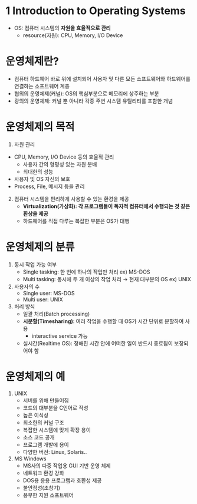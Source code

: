 # 1 Introduction to Operating Systems
- OS: 컴퓨터 시스템의 **자원을 효율적으로 관리**
  - resource(자원): CPU, Memory, I/O Device

# 운영체제란?
- 컴퓨터 하드웨어 바로 위에 설치되어 사용자 및 다른 모든 소프트웨어와 하드웨어를 연결하는 소프트웨어 계층
- 협의의 운영체제(커널): OS의 핵심부분으로 메모리에 상주하는 부분
- 광의의 운영체제: 커널 뿐 아니라 각종 주변 시스템 유틸리티를 포함한 개념

# 운영체제의 목적
1. 자원 관리
  - CPU, Memory, I/O Device 등의 효율적 관리
    - 사용자 간의 형평성 있는 자원 분배
    - 최대한의 성능
   - 사용자 및 OS 자신의 보호
   - Process, File, 메시지 등을 관리
2. 컴퓨터 시스템을 편리하게 사용할 수 있는 환경을 제공
   - **Virtualization(가상화): 각 프로그램들이 독자적 컴퓨터에서 수행되는 것 같은 환상을 제공**
   - 하드웨어를 직접 다루는 복잡한 부분은 OS가 대행

# 운영체제의 분류
1. 동시 작업 가능 여부
   - Single tasking: 한 번에 하나의 작업만 처리 ex) MS-DOS
   - Multi tasking: 동시에 두 개 이상의 작업 처리 &rarr; 현재 대부분의 OS ex) UNIX
2. 사용자의 수
   - Single user: MS-DOS
   - Multi user: UNIX
3. 처리 방식
   - 일괄 처리(Batch processing)
   - **시분할(Timesharing)**: 여러 작업을 수행할 때 OS가 시간 단위로 분할하여 사용
     - interactive service 가능
   - 실시간(Realtime OS): 정해진 시간 안에 어떠한 일이 반드시 종료됨이 보장되어야 함

# 운영체제의 예
1. UNIX
   - 서버를 위해 만들어짐
   - 코드의 대부분을 C언어로 작성
   - 높은 이식성
   - 최소한의 커널 구조
   - 복잡한 시스템에 맞게 확장 용이
   - 소스 코드 공개
   - 프로그램 개발에 용이
   - 다양한 버전: Linux, Solaris..
2. MS Windows
   - MS사의 다중 작업용 GUI 기반 운영 체제
   - 네트워크 환경 강화
   - DOS용 응용 프로그램과 호환성 제공
   - 불안정성(초창기)
   - 풍부한 지원 소프트웨어
